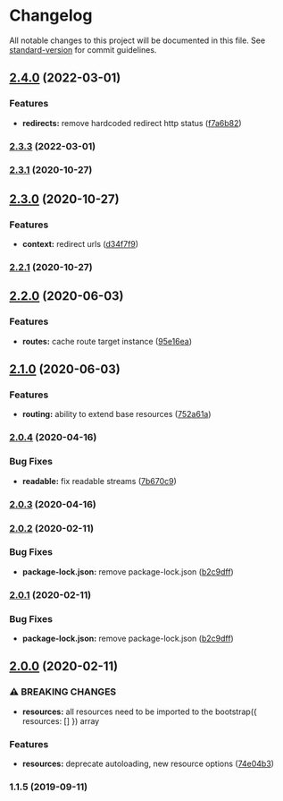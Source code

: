 # Changelog

All notable changes to this project will be documented in this file. See [standard-version](https://github.com/conventional-changelog/standard-version) for commit guidelines.

## [2.4.0](https://github.com/wellenline/via/compare/v2.3.3...v2.4.0) (2022-03-01)


### Features

* **redirects:** remove hardcoded redirect http status ([f7a6b82](https://github.com/wellenline/via/commit/f7a6b82f2ae6f227c7f9e78d4f954b4ea59ccafe))

### [2.3.3](https://github.com/wellenline/via/compare/v2.3.1...v2.3.3) (2022-03-01)

### [2.3.1](https://github.com/wellenline/via/compare/v2.3.0...v2.3.1) (2020-10-27)

## [2.3.0](https://github.com/wellenline/via/compare/v2.2.1...v2.3.0) (2020-10-27)


### Features

* **context:** redirect urls ([d34f7f9](https://github.com/wellenline/via/commit/d34f7f9))

### [2.2.1](https://github.com/wellenline/via/compare/v2.2.0...v2.2.1) (2020-10-27)

## [2.2.0](https://github.com/wellenline/via/compare/v2.1.0...v2.2.0) (2020-06-03)


### Features

* **routes:** cache route target instance ([95e16ea](https://github.com/wellenline/via/commit/95e16ea))

## [2.1.0](https://github.com/wellenline/via/compare/v2.0.4...v2.1.0) (2020-06-03)


### Features

* **routing:** ability to extend base resources ([752a61a](https://github.com/wellenline/via/commit/752a61a))

### [2.0.4](https://github.com/wellenline/via/compare/v2.0.3...v2.0.4) (2020-04-16)


### Bug Fixes

* **readable:** fix readable streams ([7b670c9](https://github.com/wellenline/via/commit/7b670c9))

### [2.0.3](https://github.com/wellenline/via/compare/v2.0.2...v2.0.3) (2020-04-16)

### [2.0.2](https://github.com/wellenline/via/compare/v2.0.0...v2.0.2) (2020-02-11)


### Bug Fixes

* **package-lock.json:** remove package-lock.json ([b2c9dff](https://github.com/wellenline/via/commit/b2c9dff))

### [2.0.1](https://github.com/wellenline/via/compare/v2.0.0...v2.0.1) (2020-02-11)


### Bug Fixes

* **package-lock.json:** remove package-lock.json ([b2c9dff](https://github.com/wellenline/via/commit/b2c9dff))

## [2.0.0](https://github.com/wellenline/via/compare/v1.1.5...v2.0.0) (2020-02-11)


### ⚠ BREAKING CHANGES

* **resources:** all resources need to be imported to the bootstrap({ resources: [] }) array

### Features

* **resources:** deprecate autoloading, new resource options ([74e04b3](https://github.com/wellenline/via/commit/74e04b3))

### 1.1.5 (2019-09-11)

